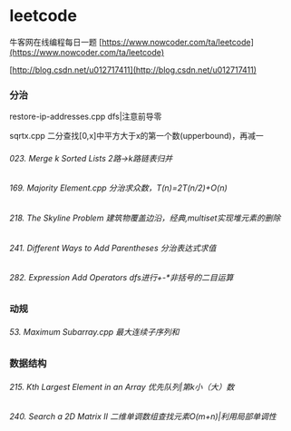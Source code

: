 # leetcode
牛客网在线编程每日一题 [https://www.nowcoder.com/ta/leetcode](https://www.nowcoder.com/ta/leetcode)

[http://blog.csdn.net/u012717411](http://blog.csdn.net/u012717411)

### 分治
restore-ip-addresses.cpp                  dfs|注意前导零

sqrtx.cpp                                 二分查找[0,x]中平方大于x的第一个数(upperbound)，再减一

###### 023. Merge k Sorted Lists                  2路->k路链表归并

###### 169. Majority Element.cpp                 分治求众数，T(n)=2T(n/2)+O(n)

###### 218. The Skyline Problem                  建筑物覆盖边沿，经典,multiset实现堆元素的删除

###### 241. Different Ways to Add Parentheses    分治表达式求值

###### 282. Expression Add Operators             dfs进行+-*非括号的二目运算


### 动规  
###### 53. Maximum Subarray.cpp                  最大连续子序列和

### 数据结构
###### 215. Kth Largest Element in an Array      优先队列|第k小（大）数

###### 240. Search a 2D Matrix II                二维单调数组查找元素O(m+n)|利用局部单调性
